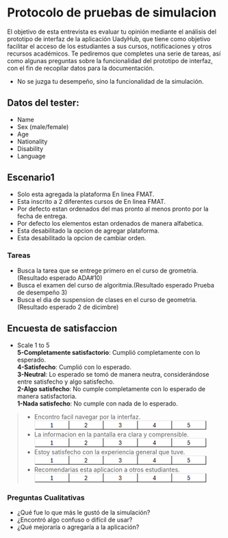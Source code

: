 # Protocolo de pruebas de simulacion

El objetivo de esta entrevista es evaluar tu opinión mediante el análisis del prototipo de interfaz de la aplicación
 UadyHub, que tiene como objetivo facilitar el acceso de los estudiantes a sus cursos, notificaciones y otros recursos 
 académicos. Te pediremos que completes una serie de tareas, así como algunas preguntas sobre la funcionalidad del 
 prototipo de interfaz, con el fin de recopilar datos para la documentación.

- No se juzga tu desempeño, sino la funcionalidad de la simulación.

## Datos del tester:
- Name
- Sex (male/female)
- Age
- Nationality
- Disability
- Language

## Escenario1
- Solo esta agregada la plataforma En linea FMAT.
- Esta inscrito a 2 diferentes cursos de En linea FMAT.  
- Por defecto estan ordenados del mas pronto al menos pronto por la fecha de entrega.   
- Por defecto los elementos estan ordenados de manera alfabetica.  
- Esta desabilitado la opcion de agregar plataforma.
- Esta desabilitado la opcion de cambiar orden.
  
### Tareas
  - Busca la tarea que se entrege primero en el curso de grometria.(Resultado esperado ADA#10)
  - Busca el examen del curso de algoritmia.(Resultado esperado Prueba de desempeño 3)
  - Busca el dia de suspension de clases en el curso de geometria.(Resultado esperado 2 de dicimbre)

## Encuesta de satisfaccion 

- Scale 1 to 5  
**5-Completamente satisfactorio**: Cumplió completamente con lo esperado.  
**4-Satisfecho**: Cumplió con lo esperado.  
**3-Neutral**: Lo esperado se tomó de manera neutra, considerándose entre satisfecho y algo satisfecho.  
**2-Algo satisfecho**: No cumple completamente con lo esperado de manera satisfactoria.  
**1-Nada satisfecho**: No cumple con nada de lo esperado.  

>- Encontro facil navegar por la interfaz.  
![Tabla de satisfaccion](https://github.com/Ozia112/Team-2-FSE-repo/blob/department.Design/assets/Stage3/chart1to5.png)   
>- La informacion en la pantalla era clara y comprensible.  
![Tabla de satisfaccion](https://github.com/Ozia112/Team-2-FSE-repo/blob/department.Design/assets/Stage3/chart1to5.png) 
>- Estoy satisfecho con la experiencia general que tuve.  
![Tabla de satisfaccion](https://github.com/Ozia112/Team-2-FSE-repo/blob/department.Design/assets/Stage3/chart1to5.png)
>- Recomendarias esta aplicacion a otros estudiantes.  
![Tabla de satisfaccion](https://github.com/Ozia112/Team-2-FSE-repo/blob/department.Design/assets/Stage3/chart1to5.png)

### **Preguntas Cualitativas**
- ¿Qué fue lo que más le gustó de la simulación?
- ¿Encontró algo confuso o difícil de usar?
- ¿Qué mejoraría o agregaría a la aplicación?